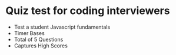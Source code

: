 # Quiz test for coding interviewers

* Test a student Javascript fundamentals
* Timer Bases
* Total of 5 Questions
* Captures High Scores